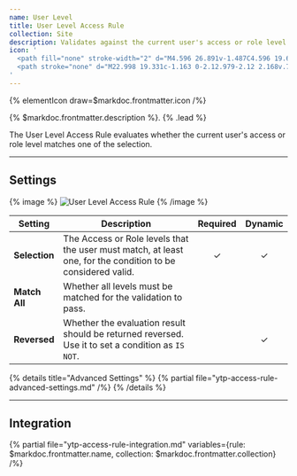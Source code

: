 ```yaml
---
name: User Level
title: User Level Access Rule
collection: Site
description: Validates against the current user's access or role level
icon: '
  <path fill="none" stroke-width="2" d="M4.596 26.891v-1.487C4.596 19.697 9.292 15 15 15c2.497 0 4.8.899 6.602 2.388M15 15c3.261 0 5.945-2.684 5.945-5.945 0-3.262-2.684-5.946-5.945-5.946S9.055 5.793 9.055 9.055C9.055 12.316 11.739 15 15 15z"/>
  <path stroke="none" d="M22.998 19.331c-1.163 0-2.12.979-2.12 2.168v.723c-.777 0-1.415.652-1.415 1.445v2.89c0 .794.638 1.446 1.414 1.446h4.243c.775 0 1.414-.652 1.414-1.445v-2.89c0-.794-.639-1.446-1.414-1.446v-.723c0-1.19-.958-2.168-2.122-2.168zm-.707 2.168c0-.396.32-.722.707-.722.388 0 .707.326.707.722v.723h-1.414v-.723zm2.829 5.059h-4.243v-2.89h4.243v2.89z"/>
'
---
```


{% elementIcon draw=$markdoc.frontmatter.icon /%}

{% $markdoc.frontmatter.description %}. {% .lead %}

The User Level Access Rule evaluates whether the current user's access or role level matches one of the selection.

---

## Settings

{% image %}
![User Level Access Rule](/assets/ytp/access/rule-user-level.webp)
{% /image %}

| Setting | Description | Required | Dynamic |
| ------- | ----------- | :------: | :-----: |
| **Selection** | The Access or Role levels that the user must match, at least one, for the condition to be considered valid. | &#x2713; | &#x2713; |
| **Match All** | Whether all levels must be matched for the validation to pass. |
| **Reversed** | Whether the evaluation result should be returned reversed. Use it to set a condition as `IS NOT`. | | &#x2713; |

{% details title="Advanced Settings" %}
    {% partial file="ytp-access-rule-advanced-settings.md" /%}
{% /details %}

---

## Integration

{% partial file="ytp-access-rule-integration.md" variables={rule: $markdoc.frontmatter.name, collection: $markdoc.frontmatter.collection} /%}
